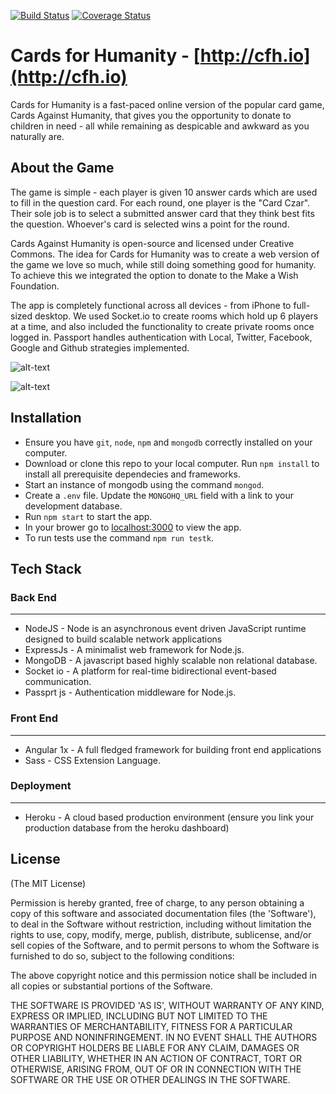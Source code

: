 [![Build Status](https://travis-ci.org/andela/boromir-cfh.svg?branch=staging)](https://travis-ci.org/andela/boromir-cfh)
[![Coverage Status](https://coveralls.io/repos/github/andela/boromir-cfh/badge.svg?branch=staging)](https://coveralls.io/github/andela/boromir-cfh?branch=staging)


Cards for Humanity - [http://cfh.io](http://cfh.io)
===========

Cards for Humanity is a fast-paced online version of the popular card game, Cards Against Humanity, that gives you the opportunity to donate to children in need - all while remaining as despicable and awkward as you naturally are.

About the Game
-------------
The game is simple - each player is given 10 answer cards which are used to fill in the question card. For each round, one player is the "Card Czar". Their sole job is to select a submitted answer card that they think best fits the question. Whoever's card is selected wins a point for the round.

Cards Against Humanity is open-source and licensed under Creative Commons. The idea for Cards for Humanity was to create a web version of the game we love so much, while still doing something good for humanity. To achieve this we integrated the option to donate to the Make a Wish Foundation.

The app is completely functional across all devices - from iPhone to full-sized desktop. We used Socket.io to create rooms which hold up 6 players at a time, and also included the functionality to create private rooms once logged in. Passport handles authentication with Local, Twitter, Facebook, Google and Github strategies implemented. 

![alt-text](https://dl.dropboxusercontent.com/u/7390609/CFHforGit.png "Cards for Humanity views")

![alt-text](http://www.tylermcginnis.com/images/cfh3.png "Desktop with Cards")

Installation
----------
* Ensure you have `git`, `node`, `npm` and `mongodb` correctly installed on your computer.
* Download or clone this repo to your local computer.  Run `npm install` to install all prerequisite dependecies and frameworks.
* Start an instance of mongodb using the command `mongod`.
* Create a `.env` file. Update the `MONGOHQ_URL` field with a link to your development database.
* Run `npm start` to start the app.
* In your brower go to [localhost:3000](localhost:3000) to view the app.
* To run tests use the command `npm run testk`.

Tech Stack
--------------
### Back End
-----------
* NodeJS - Node is an asynchronous event driven JavaScript runtime designed to build scalable network applications
* ExpressJs - A minimalist web framework for Node.js.
* MongoDB - A javascript based highly scalable non relational database.
* Socket io -  A platform for  real-time bidirectional event-based communication.
* Passprt js - Authentication middleware for Node.js. 

### Front End
--------
* Angular 1x - A full fledged framework for building front end applications
* Sass - CSS Extension Language.


### Deployment
-------
* Heroku - A cloud based production environment (ensure you link your production database from the heroku dashboard)

## License

(The MIT License)

Permission is hereby granted, free of charge, to any person obtaining
a copy of this software and associated documentation files (the
'Software'), to deal in the Software without restriction, including
without limitation the rights to use, copy, modify, merge, publish,
distribute, sublicense, and/or sell copies of the Software, and to
permit persons to whom the Software is furnished to do so, subject to
the following conditions:

The above copyright notice and this permission notice shall be
included in all copies or substantial portions of the Software.

THE SOFTWARE IS PROVIDED 'AS IS', WITHOUT WARRANTY OF ANY KIND,
EXPRESS OR IMPLIED, INCLUDING BUT NOT LIMITED TO THE WARRANTIES OF
MERCHANTABILITY, FITNESS FOR A PARTICULAR PURPOSE AND NONINFRINGEMENT.
IN NO EVENT SHALL THE AUTHORS OR COPYRIGHT HOLDERS BE LIABLE FOR ANY
CLAIM, DAMAGES OR OTHER LIABILITY, WHETHER IN AN ACTION OF CONTRACT,
TORT OR OTHERWISE, ARISING FROM, OUT OF OR IN CONNECTION WITH THE
SOFTWARE OR THE USE OR OTHER DEALINGS IN THE SOFTWARE.
